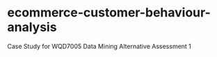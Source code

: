 # ecommerce-customer-behaviour-analysis
Case Study for WQD7005 Data Mining Alternative Assessment 1
